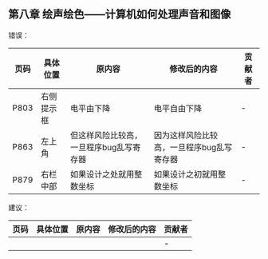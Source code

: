 ## 第八章 绘声绘色——计算机如何处理声音和图像

错误：

| 页码 | 具体位置 | 原内容 | 修改后的内容| 贡献者 |
|------------| ------------  | ------------  | ------------|--
| P803 | 右侧提示框 | 电平由下降 |电平自由下降 | - 
| P863 | 左上角   | 但这样风险比较高，一旦程序bug乱写寄存器 | 因为这样风险比较高，一旦程序bug乱写寄存器 | - 
| P879 | 右栏中部 | 如果设计之处就用整数坐标 | 如果设计之初就用整数坐标 | - 

建议：

| 页码 | 具体位置               | 原内容 | 修改后的内容 | 贡献者 |
| ---- | ---------------------- | ------ | ------------ | ------ |
|  | |  |  | -      |
